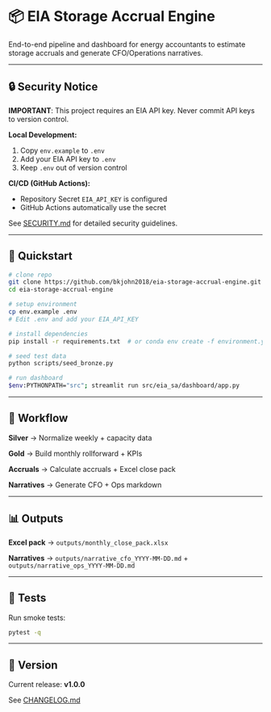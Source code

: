 # 📦 EIA Storage Accrual Engine

End-to-end pipeline and dashboard for energy accountants to estimate storage accruals and generate CFO/Operations narratives.

---

## 🔒 Security Notice

**IMPORTANT**: This project requires an EIA API key. Never commit API keys to version control.

**Local Development:**
1. Copy `env.example` to `.env`
2. Add your EIA API key to `.env`
3. Keep `.env` out of version control

**CI/CD (GitHub Actions):**
- Repository Secret `EIA_API_KEY` is configured
- GitHub Actions automatically use the secret

See [SECURITY.md](SECURITY.md) for detailed security guidelines.

---

## 🚀 Quickstart

```bash
# clone repo
git clone https://github.com/bkjohn2018/eia-storage-accrual-engine.git
cd eia-storage-accrual-engine

# setup environment
cp env.example .env
# Edit .env and add your EIA_API_KEY

# install dependencies
pip install -r requirements.txt  # or conda env create -f environment.yml

# seed test data
python scripts/seed_bronze.py

# run dashboard
$env:PYTHONPATH="src"; streamlit run src/eia_sa/dashboard/app.py
```

---

## 🧩 Workflow

**Silver** → Normalize weekly + capacity data

**Gold** → Build monthly rollforward + KPIs

**Accruals** → Calculate accruals + Excel close pack

**Narratives** → Generate CFO + Ops markdown

---

## 📊 Outputs

**Excel pack** → `outputs/monthly_close_pack.xlsx`

**Narratives** → `outputs/narrative_cfo_YYYY-MM-DD.md` + `outputs/narrative_ops_YYYY-MM-DD.md`

---

## 🧪 Tests

Run smoke tests:

```bash
pytest -q
```

---

## 📌 Version

Current release: **v1.0.0**

See [CHANGELOG.md](CHANGELOG.md)

